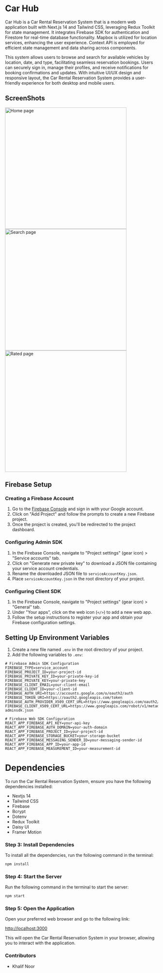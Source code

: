 
# Car Hub

Car Hub is a Car Rental Reservation System that is a modern web application built with Next.js 14 and Tailwind CSS, leveraging Redux Toolkit for state management. It integrates Firebase SDK for authentication and Firestore for real-time database functionality. Mapbox is utilized for location services, enhancing the user experience. Context API is employed for efficient state management and data sharing across components.

This system allows users to browse and search for available vehicles by location, date, and type, facilitating seamless reservation bookings. Users can securely sign in, manage their profiles, and receive notifications for booking confirmations and updates. With intuitive UI/UX design and responsive layout, the Car Rental Reservation System provides a user-friendly experience for both desktop and mobile users.

## ScreenShots
<img src="https://imgur.com/9k9GgQu" alt="Home page" width="400">
<img src="https://imgur.com/biXQ6xo" alt="Search page" width="400">
<img src="https://imgur.com/a/vjqxbAU" alt="Rated page" width="400">

## Firebase Setup

### Creating a Firebase Account

1. Go to the [Firebase Console](https://console.firebase.google.com/) and sign in with your Google account.
2. Click on "Add Project" and follow the prompts to create a new Firebase project.
3. Once the project is created, you'll be redirected to the project dashboard.

### Configuring Admin SDK

1. In the Firebase Console, navigate to "Project settings" (gear icon) > "Service accounts" tab.
2. Click on "Generate new private key" to download a JSON file containing your service account credentials.
3. Rename the downloaded JSON file to `serviceAccountKey.json`.
4. Place `serviceAccountKey.json` in the root directory of your project.

### Configuring Client SDK

1. In the Firebase Console, navigate to "Project settings" (gear icon) > "General" tab.
2. Under "Your apps", click on the web icon (`</>`) to add a new web app.
3. Follow the setup instructions to register your app and obtain your Firebase configuration settings.

## Setting Up Environment Variables

1. Create a new file named `.env` in the root directory of your project.
2. Add the following variables to `.env`:

```plaintext
# Firebase Admin SDK Configuration
FIREBASE_TYPE=service_account
FIREBASE_PROJECT_ID=your-project-id
FIREBASE_PRIVATE_KEY_ID=your-private-key-id
FIREBASE_PRIVATE_KEY=your-private-key
FIREBASE_CLIENT_EMAIL=your-client-email
FIREBASE_CLIENT_ID=your-client-id
FIREBASE_AUTH_URI=https://accounts.google.com/o/oauth2/auth
FIREBASE_TOKEN_URI=https://oauth2.googleapis.com/token
FIREBASE_AUTH_PROVIDER_X509_CERT_URL=https://www.googleapis.com/oauth2/v1/certs
FIREBASE_CLIENT_X509_CERT_URL=https://www.googleapis.com/robot/v1/metadata/x509/firebase-adminsdk.json

# Firebase Web SDK Configuration
REACT_APP_FIREBASE_API_KEY=your-api-key
REACT_APP_FIREBASE_AUTH_DOMAIN=your-auth-domain
REACT_APP_FIREBASE_PROJECT_ID=your-project-id
REACT_APP_FIREBASE_STORAGE_BUCKET=your-storage-bucket
REACT_APP_FIREBASE_MESSAGING_SENDER_ID=your-messaging-sender-id
REACT_APP_FIREBASE_APP_ID=your-app-id
REACT_APP_FIREBASE_MEASUREMENT_ID=your-measurement-id
```
# Dependencies

To run the Car Rental Reservation System, ensure you have the following dependencies installed:

- Nextjs 14
- Tailwind CSS
- Firebase
- Bcrypt
- Dotenv
- Redux Toolkit
- Daisy UI
- Framer Motion


### Step 3: Install Dependencies

To install all the dependencies, run the following command in the terminal:

```bash
npm install
```
### Step 4: Start the Server

Run the following command in the terminal to start the server:

```bash
npm start
```
### Step 5: Open the Application

Open your preferred web browser and go to the following link:

[http://localhost:3000](http://localhost:3000)

This will open the Car Rental Reservation System in your browser, allowing you to interact with the application.

### Contributors

- Khalif Noor
